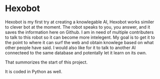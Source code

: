 Hexobot
==========================================
  Hexobot is my first try at creating a knowlegable AI, Hexobot works similer to clever bot at the moment. 
  The robot speaks to you, you answer, and it saves the information here on Github. I am in need of multiple contributers to talk to this 
  robot so it can become more intelegent. My goal is to get it to the point to where it can surf the web and obtain knowlege 
  based on what other people have said. I would also like for it to talk to another AI connecteed to the same database
  and potentally let it learn on its own.
  
  That summorizes the start of this project.
  
  It is coded in Python as well.
